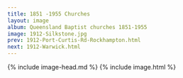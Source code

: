 ```yaml
---
title: 1851 -1955 Churches
layout: image
album: Queensland Baptist churches 1851-1955
image: 1912-Silkstone.jpg
prev: 1912-Port-Curtis-Rd-Rockhampton.html
next: 1912-Warwick.html
---
```

 {% include image-head.md %}
{% include image.html %}
